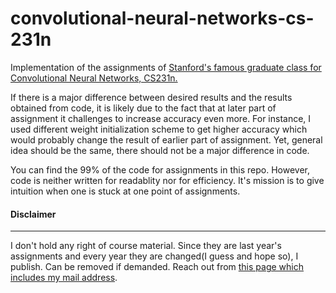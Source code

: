 # convolutional-neural-networks-cs-231n
Implementation of the assignments of [Stanford's famous graduate class for Convolutional Neural Networks, CS231n.](https://cs231n.github.io)

If there is a major difference between desired results and the results obtained from code, it is likely due to the fact that at later part of assignment it challenges to increase accuracy even more. For instance, I used different weight initialization scheme to get higher accuracy which would probably change the result of earlier part of assignment. Yet, general idea should be the same, there should not be a major difference in code.

You can find the 99% of the code for assignments in this repo. However, code is neither written for readablity nor for efficiency. It's mission is to give intuition when one is stuck at one point of assignments.

#### Disclaimer
---
I don't hold any right of course material. Since they are last year's assignments and every year they are changed(I guess and hope so), I publish. Can be removed if demanded. Reach out from [this page which includes my mail address](https://kirbiyik.github.io/about).
